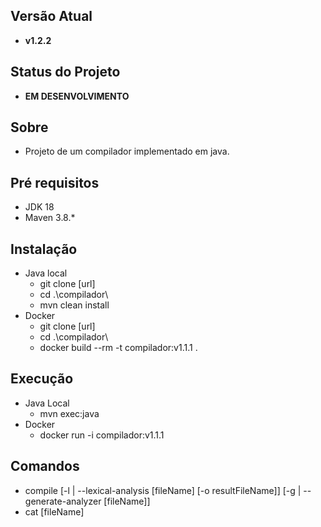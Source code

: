 ## Versão Atual

- **v1.2.2**

## Status do Projeto

- **EM DESENVOLVIMENTO**

## Sobre

- Projeto de um compilador implementado em java.

## Pré requisitos

- JDK 18
- Maven 3.8.*

## Instalação

- Java local
    - git clone [url]
    - cd .\compilador\
    - mvn clean install
- Docker
    - git clone [url]
    - cd .\compilador\
    - docker build --rm -t compilador:v1.1.1 .

## Execução
- Java Local
    - mvn exec:java
- Docker 
    - docker run -i compilador:v1.1.1

## Comandos

- compile [-l | --lexical-analysis [fileName] [-o resultFileName]] [-g | --generate-analyzer [fileName]]
- cat [fileName]
